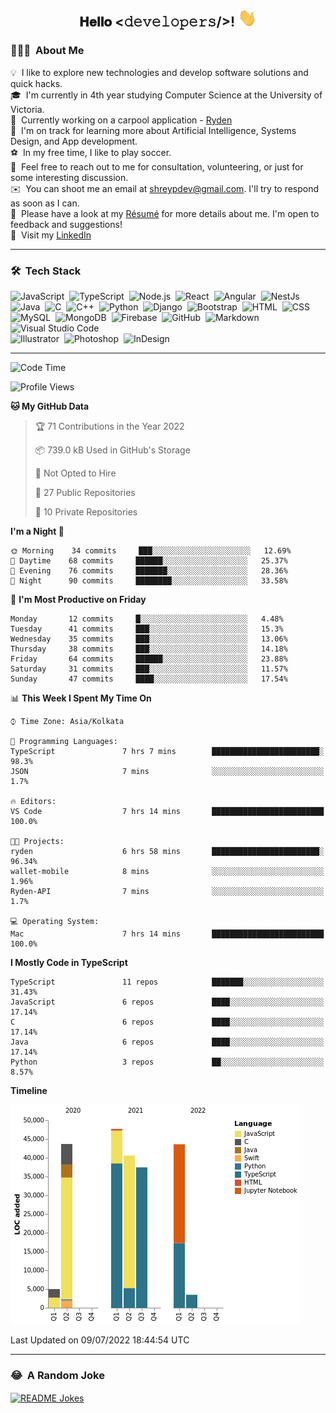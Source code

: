 <div align="center">
<h2> 𝐇𝐞𝐥𝐥𝐨 <𝚍𝚎𝚟𝚎𝚕𝚘𝚙𝚎𝚛𝚜/>! <img src="https://github.com/ABSphreak/ABSphreak/blob/master/gifs/Hi.gif" width="30px"></h2>
</div>

### 👨🏽‍💻 &nbsp;About Me

💡 &nbsp;I like to explore new technologies and develop software solutions and quick hacks.\
🎓 &nbsp;I'm currently in 4th year studying Computer Science at the University of Victoria.\
🚧 &nbsp;Currently working on a carpool application - [Ryden](https://github.com/ryden-team)\
🌱 &nbsp;I'm on track for learning more about Artificial Intelligence, Systems Design, and App development.\
⚽️ &nbsp;In my free time, I like to play soccer.\
💬 &nbsp;Feel free to reach out to me for consultation, volunteering, or just for some interesting discussion.\
✉️ &nbsp;You can shoot me an email at shreypdev@gmail.com. I'll try to respond as soon as I can.\
📄 &nbsp;Please have a look at my [Résumé](https://www.shreypdev.com/docs/Resume.pdf) for more details about me. I'm open to feedback and suggestions!\
👔 &nbsp;Visit my [LinkedIn](https://www.linkedin.com/in/shrey-p-a61a6b95/)

---
### 🛠 &nbsp;Tech Stack
![JavaScript](https://img.shields.io/badge/-JavaScript-05122A?style=flat&logo=javascript)&nbsp;
![TypeScript](https://img.shields.io/badge/-TypeScript-05122A?style=flat&logo=typescript)&nbsp;
![Node.js](https://img.shields.io/badge/-Node.js-05122A?style=flat&logo=node.js)&nbsp;
![React](https://img.shields.io/badge/-React-05122A?style=flat&logo=react)&nbsp;
![Angular](https://img.shields.io/badge/-Angular-05122A?style=flat&logo=angular&logoColor=red)&nbsp;
![NestJs](https://img.shields.io/badge/-NestJs-05122A?style=flat&logo=nestjs&logoColor=e93333)\
![Java](https://img.shields.io/badge/-Java-05122A?style=flat&logo=Java&logoColor=FFA518)&nbsp;
![C](https://img.shields.io/badge/-C-05122A?style=flat&logo=C&logoColor=A8B9CC)&nbsp;
![C++](https://img.shields.io/badge/-C++-05122A?style=flat&logo=C%2B%2B&logoColor=00599C)&nbsp;
![Python](https://img.shields.io/badge/-Python-05122A?style=flat&logo=python)&nbsp;
![Django](https://img.shields.io/badge/-Django-05122A?style=flat&logo=django&logoColor=092E20)&nbsp;
![Bootstrap](https://img.shields.io/badge/-Bootstrap-05122A?style=flat&logo=bootstrap&logoColor=563D7C)&nbsp;
![HTML](https://img.shields.io/badge/-HTML-05122A?style=flat&logo=HTML5)&nbsp;
![CSS](https://img.shields.io/badge/-CSS-05122A?style=flat&logo=CSS3&logoColor=1572B6)\
![MySQL](https://img.shields.io/badge/-MySQL-05122A?style=flat&logo=mysql)&nbsp;
![MongoDB](https://img.shields.io/badge/-MongoDB-05122A?style=flat&logo=mongodb)&nbsp;
![Firebase](https://img.shields.io/badge/-Firebase-05122A?style=flat&logo=firebase)&nbsp;
![GitHub](https://img.shields.io/badge/-GitHub-05122A?style=flat&logo=github)&nbsp;
![Markdown](https://img.shields.io/badge/-Markdown-05122A?style=flat&logo=markdown)&nbsp;
![Visual Studio Code](https://img.shields.io/badge/-Visual%20Studio%20Code-05122A?style=flat&logo=visual-studio-code&logoColor=007ACC)\
![Illustrator](https://img.shields.io/badge/-Illustrator-05122A?style=flat&logo=adobe-illustrator)&nbsp;
![Photoshop](https://img.shields.io/badge/-Photoshop-05122A?style=flat&logo=adobe-photoshop)&nbsp;
![InDesign](https://img.shields.io/badge/-InDesign-05122A?style=flat&logo=adobe-indesign)

---
<!--START_SECTION:waka-->
![Code Time](http://img.shields.io/badge/Code%20Time-0%20secs-blue)

![Profile Views](http://img.shields.io/badge/Profile%20Views-0-blue)

**🐱 My GitHub Data** 

> 🏆 71 Contributions in the Year 2022
 > 
> 📦 739.0 kB Used in GitHub's Storage 
 > 
> 🚫 Not Opted to Hire
 > 
> 📜 27 Public Repositories 
 > 
> 🔑 10 Private Repositories  
 > 
**I'm a Night 🦉** 

```text
🌞 Morning    34 commits     ███░░░░░░░░░░░░░░░░░░░░░░   12.69% 
🌆 Daytime    68 commits     ██████░░░░░░░░░░░░░░░░░░░   25.37% 
🌃 Evening    76 commits     ███████░░░░░░░░░░░░░░░░░░   28.36% 
🌙 Night      90 commits     ████████░░░░░░░░░░░░░░░░░   33.58%

```
📅 **I'm Most Productive on Friday** 

```text
Monday       12 commits     █░░░░░░░░░░░░░░░░░░░░░░░░   4.48% 
Tuesday      41 commits     ███░░░░░░░░░░░░░░░░░░░░░░   15.3% 
Wednesday    35 commits     ███░░░░░░░░░░░░░░░░░░░░░░   13.06% 
Thursday     38 commits     ███░░░░░░░░░░░░░░░░░░░░░░   14.18% 
Friday       64 commits     ██████░░░░░░░░░░░░░░░░░░░   23.88% 
Saturday     31 commits     ███░░░░░░░░░░░░░░░░░░░░░░   11.57% 
Sunday       47 commits     ████░░░░░░░░░░░░░░░░░░░░░   17.54%

```


📊 **This Week I Spent My Time On** 

```text
⌚︎ Time Zone: Asia/Kolkata

💬 Programming Languages: 
TypeScript               7 hrs 7 mins        ████████████████████████░   98.3% 
JSON                     7 mins              ░░░░░░░░░░░░░░░░░░░░░░░░░   1.7%

🔥 Editors: 
VS Code                  7 hrs 14 mins       █████████████████████████   100.0%

🐱‍💻 Projects: 
ryden                    6 hrs 58 mins       ████████████████████████░   96.34% 
wallet-mobile            8 mins              ░░░░░░░░░░░░░░░░░░░░░░░░░   1.96% 
Ryden-API                7 mins              ░░░░░░░░░░░░░░░░░░░░░░░░░   1.7%

💻 Operating System: 
Mac                      7 hrs 14 mins       █████████████████████████   100.0%

```

**I Mostly Code in TypeScript** 

```text
TypeScript               11 repos            ███████░░░░░░░░░░░░░░░░░░   31.43% 
JavaScript               6 repos             ████░░░░░░░░░░░░░░░░░░░░░   17.14% 
C                        6 repos             ████░░░░░░░░░░░░░░░░░░░░░   17.14% 
Java                     6 repos             ████░░░░░░░░░░░░░░░░░░░░░   17.14% 
Python                   3 repos             ██░░░░░░░░░░░░░░░░░░░░░░░   8.57%

```


**Timeline**

![Chart not found](https://raw.githubusercontent.com/shreypdev/shreypdev/master/charts/bar_graph.png) 


 Last Updated on 09/07/2022 18:44:54 UTC
<!--END_SECTION:waka-->

---
### 😂 &nbsp;A Random Joke
<a href="https://readme-jokes.vercel.app"><img align="center" src="https://readme-jokes.vercel.app/api" alt="README Jokes"></a>

